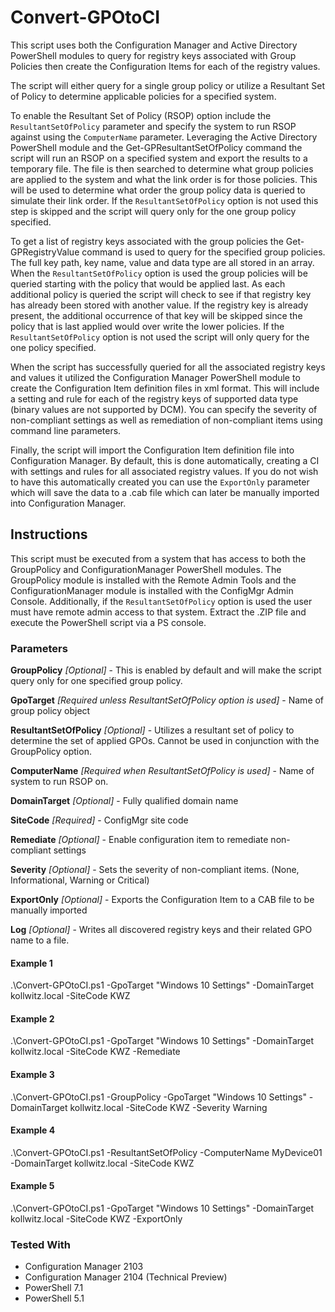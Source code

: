 # Convert-GPOtoCI

This script uses both the Configuration Manager and Active Directory PowerShell modules to query for registry keys associated with Group Policies then create the Configuration Items for each of the registry values.

The script will either query for a single group policy or utilize a Resultant Set of Policy to determine applicable policies for a specified system.

To enable the Resultant Set of Policy (RSOP) option include the `ResultantSetOfPolicy` parameter and specify the system to run RSOP against using the `ComputerName` parameter. Leveraging the Active Directory PowerShell module and the Get-GPResultantSetOfPolicy command the script will run an RSOP on a specified system and export the results to a temporary file. The file is then searched to determine what group policies are applied to the system and what the link order is for those policies. This will be used to determine what order the group policy data is queried to simulate their link order. If the `ResultantSetOfPolicy` option is not used this step is skipped and the script will query only for the one group policy specified.

To get a list of registry keys associated with the group policies the Get-GPRegistryValue command is used to query for the specified group policies. The full key path, key name, value and data type are all stored in an array. When the `ResultantSetOfPolicy` option is used the group policies will be queried starting with the policy that would be applied last. As each additional policy is queried the script will check to see if that registry key has already been stored with another value. If the registry key is already present, the additional occurrence of that key will be skipped since the policy that is last applied would over write the lower policies. If the `ResultantSetOfPolicy` option is not used the script will only query for the one policy specified.

When the script has successfully queried for all the associated registry keys and values it utilized the Configuration Manager PowerShell module to create the Configuration Item definition files in xml format. This will include a setting and rule for each of the registry keys of supported data type (binary values are not supported by DCM). You can specify the severity of non-compliant settings as well as remediation of non-compliant items using command line parameters.

Finally, the script will import the Configuration Item definition file into Configuration Manager. By default, this is done automatically, creating a CI with settings and rules for all associated registry values. If you do not wish to have this automatically created you can use the `ExportOnly` parameter which will save the data to a .cab file which can later be manually imported into Configuration Manager.

## Instructions

This script must be executed from a system that has access to both the GroupPolicy and ConfigurationManager PowerShell modules. The GroupPolicy module is installed with the Remote Admin Tools and the ConfigurationManager module is installed with the ConfigMgr Admin Console. Additionally, if the `ResultantSetOfPolicy` option is used the user must have remote admin access to that system. Extract the .ZIP file and execute the PowerShell script via a PS console.

### Parameters

**GroupPolicy** _[Optional]_ - This is enabled by default and will make the script query only for one specified group policy.

**GpoTarget** _[Required unless ResultantSetOfPolicy option is used]_ - Name of group policy object

**ResultantSetOfPolicy** _[Optional]_ - Utilizes a resultant set of policy to determine the set of applied GPOs. Cannot be used in conjunction with the GroupPolicy option.

**ComputerName** _[Required when ResultantSetOfPolicy is used]_ - Name of system to run RSOP on.

**DomainTarget** _[Optional]_ - Fully qualified domain name

**SiteCode** _[Required]_ - ConfigMgr site code

**Remediate** _[Optional]_ - Enable configuration item to remediate non-compliant settings

**Severity** _[Optional]_ - Sets the severity of non-compliant items. (None, Informational, Warning or Critical)

**ExportOnly** _[Optional]_ - Exports the Configuration Item to a CAB file to be manually imported

**Log** _[Optional]_ - Writes all discovered registry keys and their related GPO name to a file.

#### Example 1

.\Convert-GPOtoCI.ps1 -GpoTarget "Windows 10 Settings" -DomainTarget kollwitz.local -SiteCode KWZ

#### Example 2

.\Convert-GPOtoCI.ps1 -GpoTarget "Windows 10 Settings" -DomainTarget kollwitz.local -SiteCode KWZ -Remediate

#### Example 3

.\Convert-GPOtoCI.ps1 -GroupPolicy -GpoTarget "Windows 10 Settings" -DomainTarget kollwitz.local -SiteCode KWZ -Severity Warning

#### Example 4

.\Convert-GPOtoCI.ps1 -ResultantSetOfPolicy -ComputerName MyDevice01 -DomainTarget kollwitz.local -SiteCode KWZ

#### Example 5

.\Convert-GPOtoCI.ps1 -GpoTarget "Windows 10 Settings" -DomainTarget kollwitz.local -SiteCode KWZ -ExportOnly

### Tested With

* Configuration Manager 2103
* Configuration Manager 2104 (Technical Preview)
* PowerShell 7.1
* PowerShell 5.1

